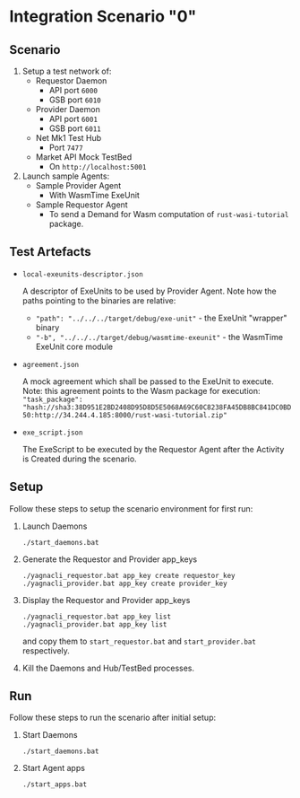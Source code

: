 # Integration Scenario "0"

## Scenario

1) Setup a test network of: 
    - Requestor Daemon 
      - API port `6000`
      - GSB port `6010`
    - Provider Daemon
      - API port `6001`
      - GSB port `6011`
    - Net Mk1 Test Hub
      - Port `7477`
    - Market API Mock TestBed
      - On `http://localhost:5001`
2) Launch sample Agents:
    - Sample Provider Agent
      - With WasmTime ExeUnit
    - Sample Requestor Agent
      - To send a Demand for Wasm computation of `rust-wasi-tutorial` package.

## Test Artefacts

- `local-exeunits-descriptor.json`
  
  A descriptor of ExeUnits to be used by Provider Agent. Note how the paths pointing to the binaries are relative:
  - `"path": "../../../target/debug/exe-unit"` - the ExeUnit "wrapper" binary
  - `"-b", "../../../target/debug/wasmtime-exeunit"` - the WasmTime ExeUnit core module

- `agreement.json`
  
  A mock agreement which shall be passed to the ExeUnit to execute.
  Note: this agreement points to the Wasm package for execution:
    `"task_package": "hash://sha3:38D951E2BD2408D95D8D5E5068A69C60C8238FA45DB8BC841DC0BD50:http://34.244.4.185:8000/rust-wasi-tutorial.zip"`
  
- `exe_script.json`

  The ExeScript to be executed by the Requestor Agent after the Activity is Created during the scenario.

## Setup

Follow these steps to setup the scenario environment for first run:

1) Launch Daemons
   ```
   ./start_daemons.bat
   ```
2) Generate the Requestor and Provider app_keys
   ```
   ./yagnacli_requestor.bat app_key create requestor_key
   ./yagnacli_provider.bat app_key create provider_key
   ```
3) Display the Requestor and Provider app_keys 
   ```
   ./yagnacli_requestor.bat app_key list
   ./yagnacli_provider.bat app_key list
   ```
   
   and copy them to `start_requestor.bat` and `start_provider.bat` respectively.
4) Kill the Daemons and Hub/TestBed processes.


## Run

Follow these steps to run the scenario after initial setup:

1) Start Daemons
   ```
   ./start_daemons.bat
   ```

2) Start Agent apps
   ```
   ./start_apps.bat
   ```
   
